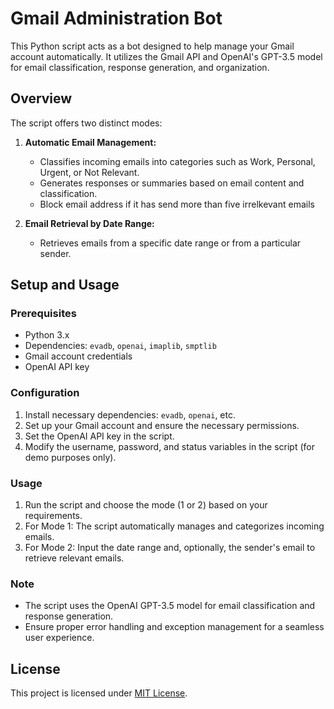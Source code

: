 # Gmail Administration Bot

This Python script acts as a bot designed to help manage your Gmail account automatically. It utilizes the Gmail API and OpenAI's GPT-3.5 model for email classification, response generation, and organization.

## Overview

The script offers two distinct modes:

1. **Automatic Email Management:**
    - Classifies incoming emails into categories such as Work, Personal, Urgent, or Not Relevant.
    - Generates responses or summaries based on email content and classification.
    - Block email address if it has send more than five irrelkevant emails

2. **Email Retrieval by Date Range:**
    - Retrieves emails from a specific date range or from a particular sender.
  
## Setup and Usage

### Prerequisites

- Python 3.x
- Dependencies: `evadb`, `openai`, `imaplib`, `smptlib`
- Gmail account credentials
- OpenAI API key

### Configuration

1. Install necessary dependencies: `evadb`, `openai`, etc.
2. Set up your Gmail account and ensure the necessary permissions.
3. Set the OpenAI API key in the script.
4. Modify the username, password, and status variables in the script (for demo purposes only).

### Usage

1. Run the script and choose the mode (1 or 2) based on your requirements.
2. For Mode 1: The script automatically manages and categorizes incoming emails.
3. For Mode 2: Input the date range and, optionally, the sender's email to retrieve relevant emails.

### Note

- The script uses the OpenAI GPT-3.5 model for email classification and response generation.
- Ensure proper error handling and exception management for a seamless user experience.

## License

This project is licensed under [MIT License](LICENSE).
